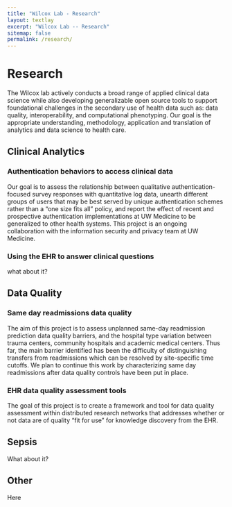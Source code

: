 ```yaml
---
title: "Wilcox Lab - Research"
layout: textlay
excerpt: "Wilcox Lab -- Research"
sitemap: false
permalink: /research/
---
```


# Research

The Wilcox lab actively conducts a broad range of applied clinical data science while also developing generalizable open source tools to support foundational challenges in the secondary use of health data such as: data quality, interoperability, and computational phenotyping. Our goal is the appropriate understanding, methodology, application and translation of analytics and data science to health care. 

## Clinical Analytics

### Authentication behaviors to access clinical data
Our goal is to assess the relationship between qualitative authentication-focused survey responses with quantitative log data, unearth different groups of users that may be best served by unique authentication schemes rather than a “one size fits all” policy, and report the effect of recent and prospective authentication implementations at UW Medicine to be generalized to other health systems. This project is an ongoing collaboration with the information security and privacy team at UW Medicine.

### Using the EHR to answer clinical questions
what about it?

## Data Quality

### Same day readmissions data quality
The aim of this project is to assess unplanned same-day readmission prediction data quality barriers, and the hospital type variation between trauma centers, community hospitals and academic medical centers. Thus far, the main barrier identified has been the difficulty of distinguishing transfers from readmissions which can be resolved by site-specific time cutoffs. We plan to continue this work by characterizing same day readmissions after data quality controls have been put in place.

### EHR data quality assessment tools
The goal of this project is to create a framework and tool for data quality assessment within distributed research networks that addresses whether or not data are of quality “fit for use” for knowledge discovery from the EHR.

## Sepsis

What about it?

## Other

Here
